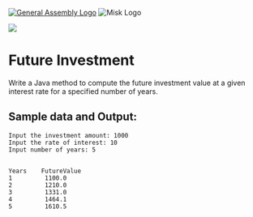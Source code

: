 [![General Assembly Logo](https://camo.githubusercontent.com/1a91b05b8f4d44b5bbfb83abac2b0996d8e26c92/687474703a2f2f692e696d6775722e636f6d2f6b6538555354712e706e67)](https://generalassemb.ly/education/web-development-immersive)
![Misk Logo](https://i.ibb.co/KmXhJbm/Webp-net-resizeimage-1.png)




![](https://i.pinimg.com/originals/c4/db/6c/c4db6c4a7dd3edf2853114eb2c29bfe8.gif)

# Future Investment

Write a Java method to compute the future investment value at a given interest rate for a specified number of years.


## Sample data and Output:

```
Input the investment amount: 1000
Input the rate of interest: 10
Input number of years: 5


Years    FutureValue
1         1100.0
2         1210.0
3         1331.0
4         1464.1
5         1610.5

```
